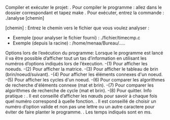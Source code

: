 Compiler et exécuter le projet:
. Pour compiler le programme : allez dans le dossier correspondant et tapez make
. Pour exécuter, entrez la commande : ./analyse [chemin]

[chemin] : Entrez le chemin vers le fichier que vous voulez analyser :
- Exemple (pour analyser le fichier fourni) : ./fichier/timecmp.c
- Exemple (depuis la racine) : /home/menaa/Bureau/.....


Options lors de l’exécution du programme:
Lorsque le programme est lancé il va être possible d’afficher tout un tas d’information en utilisant
les numéros d’options indiqués lors de l’éxecution.
-(1) Pour afficher les noeuds.
-(2) Pour afficher la matrice.
-(3) Pour afficher le tableau de brin (brin/noeud/suivant).
-(4) Pour afficher les éléments connexes d'un noeud.
-(5) Pour afficher les cycles d'un noeud.
-(6) Pour comparer les algorithmes de recherche d'éléments connexe (mat et brin).
-(7) Pour comparer les algorithmes de recherche de cycle (mat et brin).
-(8) Pour quitter.
Info pratique :
. Il est conseillé d’afficher les nœuds pour savoir à chaque fois quel numéro correspond à quelle
fonction.
. Il est conseillé de choisir un numéro d’option valide et non pas une lettre ou un autre caractere
pour éviter de faire planter le programme.
. Les temps indiqués sont en ms.
